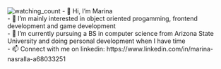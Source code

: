 <img src="https://komarev.com/ghpvc/?username=mhmarina&color=brightgreen" alt="watching_count" />
- 👋 Hi, I’m Marina <br>
- 👀 I’m mainly interested in object oriented progamming, frontend development and game development <br>
- 🌱 I’m currently pursuing a BS in computer science from Arizona State University and doing personal development when I have time <br>
- 📫 Connect with me on linkedin: https://www.linkedin.com/in/marina-nasralla-a68033251 <br>
<!---
mhmarina/mhmarina is a ✨ special ✨ repository because its `README.md` (this file) appears on your GitHub profile.
You can click the Preview link to take a look at your changes.
--->
